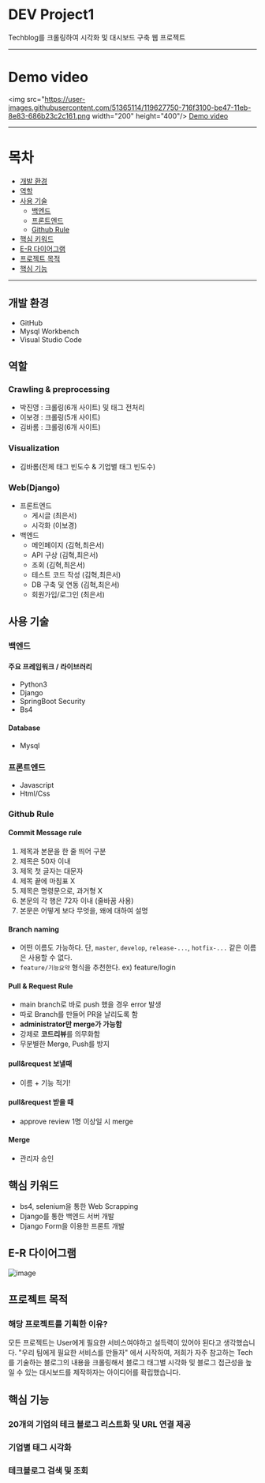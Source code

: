 # DEV Project1
Techblog를 크롤링하여 시각화 및 대시보드 구축 웹 프로젝트

------------

# Demo video
<img src="https://user-images.githubusercontent.com/51365114/119627750-716f3100-be47-11eb-8e83-686b23c2c161.png  width="200" height="400"/>
[Demo video](https://www.canva.com/design/DAFzszeqXbI/AupPsP-IXNDfOIGxVlGINg/watch?utm_content=D[…]re_your_design&utm_medium=link&utm_source=shareyourdesignpanel)


------------

# 목차
- [개발 환경](#개발-환경)
- [역할](#역할)
- [사용 기술](#사용-기술)
    * [백엔드](#백엔드)
    * [프론트엔드](#프론트엔드)
    * [Github Rule](#github-rule)
- [핵심 키워드](#핵심-키워드)
- [E-R 다이어그램](#e-r-다이어그램)
- [프로젝트 목적](#프로젝트-목적)
- [핵심 기능](#핵심-기능)

------------

## 개발 환경
- GitHub
- Mysql Workbench
- Visual Studio Code

## 역할
### Crawling & preprocessing

- 박진영 : 크롤링(6개 사이트) 및 태그 전처리
- 이보경 : 크롤링(5개 사이트)
- 김바롬 : 크롤링(6개 사이트)

### Visualization

- 김바롬(전체 태그 빈도수 & 기업별 태그 빈도수)

### Web(Django)

- 프론트엔드
    - 게시글 (최은서)
    - 시각화 (이보경)
- 백엔드
    - 메인페이지 (김혁,최은서)
    - API 구상 (김혁,최은서)
    - 조회 (김혁,최은서)
    - 테스트 코드 작성 (김혁,최은서)
    - DB 구축 및 연동 (김혁,최은서)
    - 회원가입/로그인 (최은서)

## 사용 기술
### 백엔드
#### 주요 프레임워크 / 라이브러리
- Python3
- Django
- SpringBoot Security
- Bs4

#### Database
- Mysql

### 프론트엔드
- Javascript
- Html/Css

### Github Rule
#### Commit Message rule

1. 제목과 본문을 한 줄 띄어 구분
2. 제목은 50자 이내
3. 제목 첫 글자는 대문자
4. 제목 끝에 마침표 X
5. 제목은 명령문으로, 과거형 X
6. 본문의 각 행은 72자 이내 (줄바꿈 사용)
7. 본문은 어떻게 보다 무엇을, 왜에 대하여 설명

#### Branch naming

- 어떤 이름도 가능하다. 단, `master`, `develop`, `release-...`, `hotfix-...` 같은 이름은 사용할 수 없다.
- `feature/기능요약` 형식을 추천한다. ex) feature/login

#### Pull & Request Rule

- main branch로 바로 push 했을 경우 error 발생
- 따로 Branch를 만들어 PR을 날리도록 함
- **administrator만 merge가 가능함**
- 강제로 **코드리뷰**를 의무화함
- 무분별한 Merge, Push를 방지

#### pull&request 보낼때

- 이름 + 기능 적기!

#### pull&request 받을 때

- approve review 1명 이상일 시 merge

#### Merge

- 관리자 승인

## 핵심 키워드

- bs4, selenium을 통한 Web Scrapping
- Django를 통한 백엔드 서버 개발
- Django Form을 이용한 프론트 개발

## E-R 다이어그램
![image](https://github.com/hyeok55/tech_dashboard/assets/77157003/7f86280b-7908-494b-b31e-5c5a7c7e3984)


## 프로젝트 목적

### 해당 프로젝트를 기획한 이유? 

모든 프로젝트는 User에게 필요한 서비스여야하고 설득력이 있어야 된다고 생각했습니다.
"우리 팀에게 필요한 서비스를 만들자" 에서 시작하여, 저희가 자주 참고하는 Tech를 기술하는 블로그의 내용을 크롤링해서 
블로그 태그별 시각화 및 블로그 접근성을 높일 수 있는 대시보드를 제작하자는 아이디어를 확립했습니다.

## 핵심 기능


### 20개의 기업의 테크 블로그 리스트화 및 URL 연결 제공
### 기업별 태그 시각화
### 테크블로그 검색 및 조회







